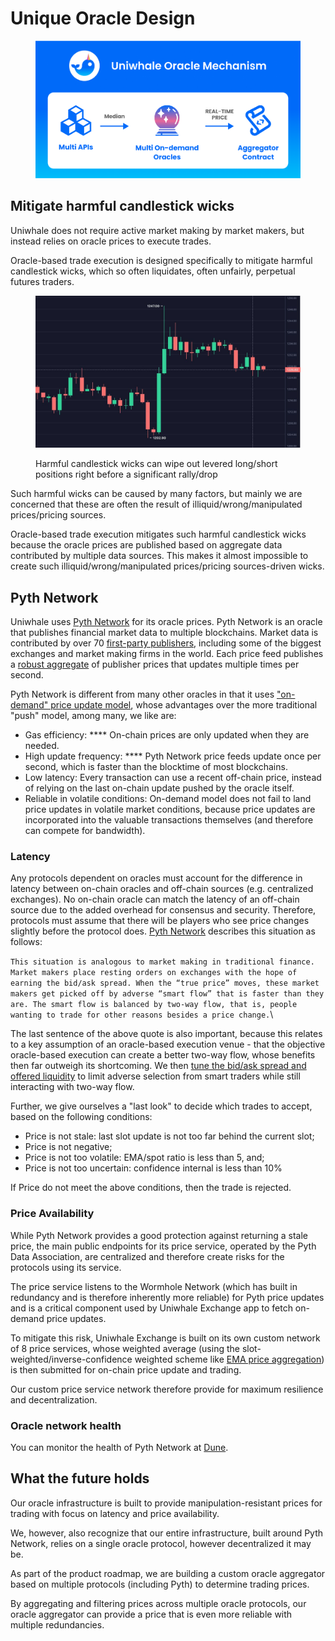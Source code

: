 # Unique Oracle Design

<figure><img src=".gitbook/assets/image.png" alt=""><figcaption></figcaption></figure>

## Mitigate harmful candlestick wicks&#x20;

Uniwhale does not require active market making by market makers, but instead relies on oracle prices to execute trades.

Oracle-based trade execution is designed specifically to mitigate harmful candlestick wicks, which so often liquidates, often unfairly, perpetual futures traders.

<figure><img src=".gitbook/assets/2022-11-22 08.32.31.jpg" alt=""><figcaption><p>Harmful candlestick wicks can wipe out levered long/short positions right before a significant rally/drop</p></figcaption></figure>

Such harmful wicks can be caused by many factors, but mainly we are concerned that these are often the result of illiquid/wrong/manipulated prices/pricing sources.

Oracle-based trade execution mitigates such harmful candlestick wicks because the oracle prices are published based on aggregate data contributed by multiple data sources. This makes it almost impossible to create such illiquid/wrong/manipulated prices/pricing sources-driven wicks.

## Pyth Network

Uniwhale uses [Pyth Network](https://pyth.network) for its oracle prices. Pyth Network is an oracle that publishes financial market data to multiple blockchains. Market data is contributed by over 70 [first-party publishers](https://pyth.network/publishers/), including some of the biggest exchanges and market making firms in the world. Each price feed publishes a [robust aggregate](https://docs.pyth.network/how-pyth-works/price-aggregation) of publisher prices that updates multiple times per second.

Pyth Network is different from many other oracles in that it uses ["on-demand" price update model](https://docs.pyth.network/consume-data/on-demand), whose advantages over the more traditional "push" model, among many, we like are:&#x20;

* Gas efficiency: **** On-chain prices are only updated when they are needed.
* High update frequency: **** Pyth Network price feeds update once per second, which is faster than the blocktime of most blockchains.
* Low latency: Every transaction can use a recent off-chain price, instead of relying on the last on-chain update pushed by the oracle itself.
* Reliable in volatile conditions: On-demand model does not fail to land price updates in volatile market conditions, because price updates are incorporated into the valuable transactions themselves (and therefore can compete for bandwidth).

### Latency

Any protocols dependent on oracles must account for the difference in latency between on-chain oracles and off-chain sources (e.g. centralized exchanges). No on-chain oracle can match the latency of an off-chain source due to the added overhead for consensus and security. Therefore, protocols must assume that there will be players who see price changes slightly before the protocol does. [Pyth Network](https://docs.pyth.network/consume-data/best-practices#latency) describes this situation as follows:

`This situation is analogous to market making in traditional finance. Market makers place resting orders on exchanges with the hope of earning the bid/ask spread. When the “true price” moves, these market makers get picked off by adverse “smart flow” that is faster than they are. The smart flow is balanced by two-way flow, that is, people wanting to trade for other reasons besides a price change.`\


The last sentence of the above quote is also important, because this relates to a key assumption of an oracle-based execution venue - that the objective oracle-based execution can create a better two-way flow, whose benefits then far outweigh its shortcoming. We then [tune the bid/ask spread and offered liquidity](execution.md#risk-management) to limit adverse selection from smart traders while still interacting with two-way flow.

Further, we give ourselves a "last look" to decide which trades to accept, based on the following conditions:

* Price is not stale: last slot update is not too far behind the current slot;
* Price is not negative;
* Price is not too volatile: EMA/spot ratio is less than 5, and;
* Price is not too uncertain: confidence internal is less than 10%

If Price do not meet the above conditions, then the trade is rejected.

### Price Availability

While Pyth Network provides a good protection against returning a stale price, the main public endpoints for its price service, operated by the Pyth Data Association, are centralized and therefore create risks for the protocols using its service.

The price service listens to the Wormhole Network (which has built in redundancy and is therefore inherently more reliable) for Pyth price updates and is a critical component used by Uniwhale Exchange app to fetch on-demand price updates.

To mitigate this risk, Uniwhale Exchange is built on its own custom network of 8 price services, whose weighted average (using the slot-weighted/inverse-confidence weighted scheme like [EMA price aggregation](https://docs.pyth.network/how-pyth-works/ema-price-aggregation)) is then submitted for on-chain price update and trading.&#x20;

Our custom price service network therefore provide for maximum resilience and decentralization.

### Oracle network health

You can monitor the health of Pyth Network at [Dune](https://dune.com/cctdaniel/pyth-oracle).

## What the future holds

Our oracle infrastructure is built to provide manipulation-resistant prices for trading with focus on latency and price availability.

We, however, also recognize that our entire infrastructure, built around Pyth Network, relies on a single oracle protocol, however decentralized it may be.

As part of the product roadmap, we are building a custom oracle aggregator based on multiple protocols (including Pyth) to determine trading prices.

By aggregating and filtering prices across multiple oracle protocols, our oracle aggregator can provide a price that is even more reliable with multiple redundancies.

###



